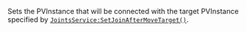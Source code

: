 Sets the PVInstance that will be connected with the target PVInstance
specified by [`JointsService:SetJoinAfterMoveTarget()`](https://create.roblox.com/docs/reference/engine/classes/JointsService#SetJoinAfterMoveTarget).
